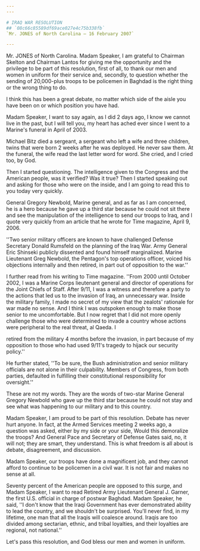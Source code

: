 ```yaml
---
---

# IRAQ WAR RESOLUTION
## `08c66c85589df69ace027e4c75b338fb`
`Mr. JONES of North Carolina — 16 February 2007`

---
```



Mr. JONES of North Carolina. Madam Speaker, I am grateful to Chairman 
Skelton and Chairman Lantos for giving me the opportunity and the 
privilege to be part of this resolution, first of all, to thank our men 
and women in uniform for their service and, secondly, to question 
whether the sending of 20,000-plus troops to be policemen in Baghdad is 
the right thing or the wrong thing to do.

I think this has been a great debate, no matter which side of the 
aisle you have been on or which position you have had.

Madam Speaker, I want to say again, as I did 2 days ago, I know we 
cannot live in the past, but I will tell you, my heart has ached ever 
since I went to a Marine's funeral in April of 2003.

Michael Bitz died a sergeant, a sergeant who left a wife and three 
children, twins that were born 2 weeks after he was deployed. He never 
saw them. At the funeral, the wife read the last letter word for word. 
She cried, and I cried too, by God.

Then I started questioning. The intelligence given to the Congress 
and the American people, was it verified? Was it true? Then I started 
speaking out and asking for those who were on the inside, and I am 
going to read this to you today very quickly.



General Gregory Newbold, Marine general, and as far as I am 
concerned, he is a hero because he gave up a third star because he 
could not sit there and see the manipulation of the intelligence to 
send our troops to Iraq, and I quote very quickly from an article that 
he wrote for Time magazine, April 9, 2006.

''Two senior military officers are known to have challenged Defense 
Secretary Donald Rumsfeld on the planning of the Iraq War. Army General 
Eric Shinseki publicly dissented and found himself marginalized. Marine 
Lieutenant Greg Newbold, the Pentagon's top operations officer, voiced 
his objections internally and then retired, in part out of opposition 
to the war.''

I further read from his writing to Time magazine. ''From 2000 until 
October 2002, I was a Marine Corps lieutenant general and director of 
operations for the Joint Chiefs of Staff. After 9/11, I was a witness 
and therefore a party to the actions that led us to the invasion of 
Iraq, an unnecessary war. Inside the military family, I made no secret 
of my view that the zealots' rationale for war made no sense. And I 
think I was outspoken enough to make those senior to me uncomfortable. 
But I now regret that I did not more openly challenge those who were 
determined to invade a country whose actions were peripheral to the 
real threat, al Qaeda. I


retired from the military 4 months before the invasion, in part because 
of my opposition to those who had used 9/11's tragedy to hijack our 
security policy.''

He further stated, ''To be sure, the Bush administration and senior 
military officials are not alone in their culpability. Members of 
Congress, from both parties, defaulted in fulfilling their 
constitutional responsibility for oversight.''

These are not my words. They are the words of two-star Marine General 
Gregory Newbold who gave up the third star because he could not stay 
and see what was happening to our military and to this country.

Madam Speaker, I am proud to be part of this resolution. Debate has 
never hurt anyone. In fact, at the Armed Services meeting 2 weeks ago, 
a question was asked, either by my side or your side, Would this 
demoralize the troops? And General Pace and Secretary of Defense Gates 
said, no, it will not; they are smart, they understand. This is what 
freedom is all about is debate, disagreement, and discussion.

Madam Speaker, our troops have done a magnificent job, and they 
cannot afford to continue to be policemen in a civil war. It is not 
fair and makes no sense at all.

Seventy percent of the American people are opposed to this surge, and 
Madam Speaker, I want to read Retired Army Lieutenant General J. 
Garner, the first U.S. official in charge of postwar Baghdad. Madam 
Speaker, he said, ''I don't know that the Iraqi Government has ever 
demonstrated ability to lead the country, and we shouldn't be 
surprised. You'll never find, in my lifetime, one man that all the 
Iraqis will coalesce around. Iraqis are too divided among sectarian, 
ethnic, and tribal loyalties, and their loyalties are regional, not 
national.''

Let's pass this resolution, and God bless our men and women in 
uniform.